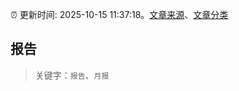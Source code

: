 :alarm_clock: 更新时间: 2025-10-15 11:37:18。[文章来源](/README.md)、[文章分类](/TAGS.md)

## 报告


> 关键字：`报告`、`月报`



